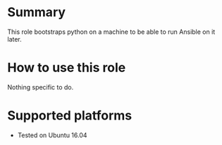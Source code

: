 # Summary

This role bootstraps python on a machine to be able to run Ansible on it later.

# How to use this role

Nothing specific to do.

# Supported platforms

- Tested on Ubuntu 16.04

